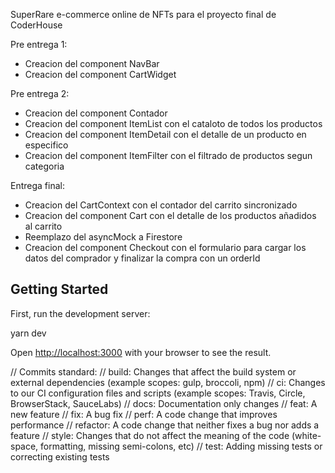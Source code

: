 SuperRare e-commerce online de NFTs para el proyecto final de CoderHouse

Pre entrega 1:
- Creacion del component NavBar
- Creacion del component CartWidget

Pre entrega 2:
- Creacion del component Contador
- Creacion del component ItemList con el cataloto de todos los productos
- Creacion del component ItemDetail con el detalle de un producto en especifico
- Creacion del component ItemFilter con el filtrado de productos segun categoria

Entrega final:
- Creacion del CartContext con el contador del carrito sincronizado
- Creacion del component Cart con el detalle de los productos añadidos al carrito
- Reemplazo del asyncMock a Firestore
- Creacion del component Checkout con el formulario para cargar los datos del comprador y finalizar la compra con un orderId

## Getting Started

First, run the development server:

yarn dev

Open [http://localhost:3000](http://localhost:3000) with your browser to see the result.

// Commits standard:
// build: Changes that affect the build system or external dependencies (example scopes: gulp, broccoli, npm)
// ci: Changes to our CI configuration files and scripts (example scopes: Travis, Circle, BrowserStack, SauceLabs)
// docs: Documentation only changes
// feat: A new feature
// fix: A bug fix
// perf: A code change that improves performance
// refactor: A code change that neither fixes a bug nor adds a feature
// style: Changes that do not affect the meaning of the code (white-space, formatting, missing semi-colons, etc)
// test: Adding missing tests or correcting existing tests
